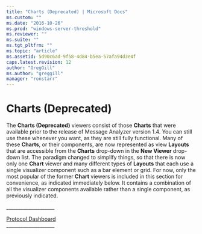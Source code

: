 ```yaml
---
title: "Charts (Deprecated) | Microsoft Docs"
ms.custom: ""
ms.date: "2016-10-26"
ms.prod: "windows-server-threshold"
ms.reviewer: ""
ms.suite: ""
ms.tgt_pltfrm: ""
ms.topic: "article"
ms.assetid: 5d90c6ad-9f58-4d84-b5ea-57afa94d3e4f
caps.latest.revision: 12
author: "GregGill"
ms.author: "greggill"
manager: "ronstarr"
---
```

# Charts (Deprecated)
The **Charts (Deprecated)** viewers consist of those **Charts** that were available prior to the release of Message Analyzer version 1.4. You can still use these whenever you want, as they are still fully functional. Many of these **Charts**, or their components, are now represented as view **Layouts** that are accessible from the **Charts** drop-down in the **New Viewer** drop-down list. The paradigm changed to simplify things, so that there is now only one **Chart** viewer and many different types of **Layouts** that each use a single visualizer component such as a bar element or grid. For now, only the most popular of the former **Chart** viewers is included in this section for convenience, as indicated immediately below. It contains a combination of all the visualizer components available rather than a single component, as previously indicated.  
  
 ___________________\_  
  
 [Protocol Dashboard](../messageanalyzer_content/protocol-dashboard.md)   
___________________\_